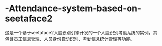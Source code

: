 # -Attendance-system-based-on-seetaface2
这是一个基于seetaface2人脸识别引擎开发的一个人脸识别考勤系统的实例，其包含员工信息管理、人员身份自动识别、考勤信息统计管理等功能。
